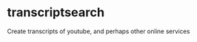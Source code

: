 transcriptsearch
================

Create transcripts of youtube, and perhaps other online services
